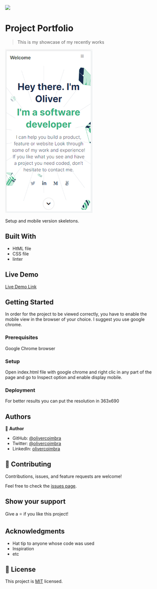 ![](https://img.shields.io/badge/Microverse-blueviolet)

# Project Portfolio

> This is my showcase of my recently works

![screenshot](./app_screenshot.png)

Setup and mobile version skeletons.

## Built With

- HtML file
- CSS file
- linter

## Live Demo

[Live Demo Link](https://oliverscz.github.io/mobile-version-project/)


## Getting Started

In order for the project to be viewed correctly, you have to enable the mobile view in the browser of your choice. I suggest you use google chrome. 

### Prerequisites

Google Chrome browser

### Setup
Open index.html file with google chrome and right clic in any part of the page and go to Inspect option and enable display mobile.

### Deployment
For better results you can put the resolution in 363x690 



## Authors

👤 **Author**

- GitHub: [@olivercoimbra](https://github.com/olivercoimbra)
- Twitter: [@olivercoimbra](https://twitter.com/olivercoimbra)
- LinkedIn: [olivercoimbra](https://linkedin.com/in/olivercoimbra)


## 🤝 Contributing

Contributions, issues, and feature requests are welcome!

Feel free to check the [issues page](../../issues/).

## Show your support

Give a ⭐️ if you like this project!

## Acknowledgments

- Hat tip to anyone whose code was used
- Inspiration
- etc

## 📝 License

This project is [MIT](./MIT.md) licensed.
